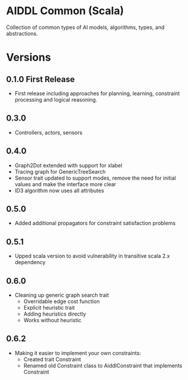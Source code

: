 #  AIDDL Common (Scala)

Collection of common types of AI models, algorithms, types, and abstractions.

# Versions

## 0.1.0 First Release

- First release including approaches for planning, learning, constraint
  processing and logical reasoning.

## 0.3.0

- Controllers, actors, sensors

## 0.4.0

- Graph2Dot extended with support for xlabel
- Tracing graph for GenericTreeSearch
- Sensor trait updated to support modes, remove the need for initial values and make the interface more clear
- ID3 algorithm now uses all attributes 

## 0.5.0

- Added additional propagators for constraint satisfaction problems

## 0.5.1

- Upped scala version to avoid vulnerability in transitive scala 2.x dependency

## 0.6.0

- Cleaning up generic graph search trait
  - Overridable edge cost function
  - Explicit heuristic trait
  - Adding heuristics directly
  - Works without heuristic

## 0.6.2

- Making it easier to implement your own constraints:
  - Created trait Constraint
  - Renamed old Constraint class to AiddlConstraint that implements Constraint 


